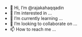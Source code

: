 - 👋 Hi, I’m @rajakahaqqadin
- 👀 I’m interested in ...
- 🌱 I’m currently learning ...
- 💞️ I’m looking to collaborate on ...
- 📫 How to reach me ...

<!---
rajakahaqqadin/rajakahaqqadin is a ✨ special ✨ repository because its `README.md` (this file) appears on your GitHub profile.
You can click the Preview link to take a look at your changes.
--->
